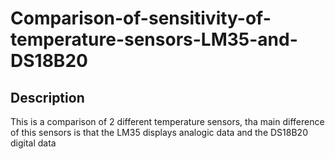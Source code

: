 # Comparison-of-sensitivity-of-temperature-sensors-LM35-and-DS18B20
## Description
This is a comparison of 2 different temperature sensors, tha main difference of this sensors is that the LM35 displays analogic data and the DS18B20 digital data
